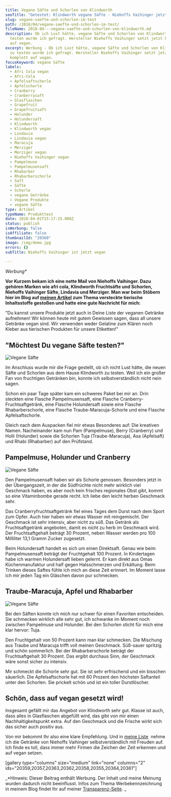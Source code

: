 ```yaml
---
title: Vegane Säfte und Schorlen von Klindworth
seoTitle: "Getestet: Klindworth vegane Säfte - Niehoffs Vaihinger jetzt vegan"
slug: vegane-saefte-und-schorlen-im-test
path: /2018/04/vegane-saefte-und-schorlen-im-test/
fileName: 2018-04---vegane-saefte-und-schorlen-von-klindworth.md
description: Ob ich Lust hätte, vegane Säfte und Schorlen von Klindworth zu
  testen wurde ich gefragt. Hersteller Niehoffs Vaihinger setzt jetzt komplett
  auf vegan.
excerpt: Werbung - Ob ich Lust hätte, vegane Säfte und Schorlen von Klindworth
  zu testen wurde ich gefragt. Hersteller Niehoffs Vaihinger setzt jetzt
  komplett auf vegan.
focusKeyword: vegane Säfte
labels:
  - Afri Cola vegan
  - Afri-Cola
  - Apfelsaftschorle
  - Apfelschorle
  - Cranberry
  - Cranberrysaft
  - Glasflaschen
  - Grapefruit
  - Grapefruitsaft
  - Holunder
  - Holundersaft
  - Klindworth
  - Klindworth vegan
  - Lindavia
  - Lindavia vegan
  - Maracuja
  - Merziger
  - Merziger vegan
  - Niehoffs Vaihinger vegan
  - Pampelmuse
  - Pampelmusensaft
  - Rhabarber
  - Rhabarberschorle
  - Saft
  - Säfte
  - Schorle
  - vegane Getränke
  - Vegane Produkte
  - vegane Säfte
type: Artikel
typeName: Produkttest
date: 2018-04-01T15:17:15.000Z
status: publish
isWerbung: false
isAffiliate: false
thumbnailId: "20360"
image: /img/demo.jpg
errors: {}
subTitle: Niehoffs Vaihinger ist jetzt vegan
  
---
```


_Werbung\*_

**Vor Kurzem bekam ich eine nette Mail von Niehoffs Vaihinger. Dazu gehören
Marken wie afri cola, Klindworth Fruchtsäfte und Schorlen,
Niehoffs Vaihinger Säfte, Lindavia und Merziger. Man war beim Stöbern hier im
Blog auf
[meinen Artikel](/2014/12/versteckte-tierische-inhaltsstoffe-in-lebensmitteln/)
zum Thema versteckte tierische Inhaltsstoffe gestoßen und hatte eine gute
Nachricht für mich:**

"Du kannst unsere Produkte jetzt auch in Deine Liste der veganen Getränke
aufnehmen! Wir können heute mit gutem Gewissen sagen, dass all unsere Getränke
vegan sind. Wir verwenden weder Gelatine zum Klären noch Kleber aus tierischen
Produkten für unsere Etiketten!"

## "Möchtest Du vegane Säfte testen?"

![Vegane Säfte](http://cardamonchai.com/wp-content/uploads/2018/03/40140781455_40682275ba_z-1-400x267.jpg)

Im Anschluss wurde mir die Frage gestellt, ob ich nicht Lust hätte, die neuen
Säfte und Schorlen aus dem Hause Klindworth zu testen. Weil ich ein großer Fan
von fruchtigen Getränken bin, konnte ich selbstverständlich nicht nein sagen.

Schon ein paar Tage später kam ein schweres Paket bei mir an. Drin steckten eine
Flasche Pampelmusensaft, eine Flasche Cranberry-Fruchtsaftgetränk, eine Flasche
Holundersaft sowie eine Flasche Rhabarberschorle, eine Flasche
Traube-Maracuja-Schorle und eine Flasche Apfelsaftschorle.

Gleich nach dem Auspacken fiel mir etwas Besonderes auf: Die kreativen Namen.
Nacheinander kam nun Pam (Pampelmuse), Berry (Cranberry) und Holli (Holunder)
sowie die Schorlen Tuja (Traube-Maracuja), Asa (Apfelsaft) und Rhabi (Rhabarber)
auf den Prüfstand.

## Pampelmuse, Holunder und Cranberry

![Vegane Säfte](http://cardamonchai.com/wp-content/uploads/2018/03/39225161640_ab3ca6060d_z-400x400.jpg)

Den Pampelmusensaft haben wir als Schorle genossen. Besonders jetzt in der
Übergangszeit, in der die Südfrüchte nicht mehr wirklich viel Geschmack haben,
es aber noch kein frisches regionales Obst gibt, kommt so eine Vitaminbombe
gerade recht. Ich liebe den leicht herben Geschmack sehr.

Das Cranberryfruchtsaftgetränk fiel eines Tages dem Durst nach dem Sport zum
Opfer. Auch hier haben wir etwas Wasser mit reingemischt. Der Geschmack ist sehr
intensiv, aber nicht zu süß. Das Getränk als Fruchtsaftgetränk angeboten, damit
es nicht zu herb im Geschmack wird. Der Fruchtsaftgehalt beträgt 30 Prozent,
neben Wasser werden pro 100 Milliliter 13,1 Gramm Zucker zugesetzt.

Beim Holundersaft handelt es sich um einen Direktsaft. Genau wie beim
Pampelmusensaft beträgt der Fruchtgehalt 100 Prozent. In Kindertagen habe ich
warmen Holundersaft lieben gelernt. Er kam direkt aus Omas Küchenmanufaktur und
half gegen Halsschmerzen und Erkältung. Beim Trinken dieses Saftes fühle ich
mich an diese Zeit erinnert. Im Moment lasse ich mir jeden Tag ein Gläschen
davon pur schmecken.

## Traube-Maracuja, Apfel und Rhabarber

![Vegane Säfte](http://cardamonchai.com/wp-content/uploads/2018/03/39225194090_cd5c0ee236_z-400x400.jpg)

Bei den Säften konnte ich mich nur schwer für einen Favoriten entscheiden. Sie
schmecken wirklich alle sehr gut, ich schwanke im Moment noch zwischen
Pampelmuse und Holunder. Bei den Schorlen sticht für mich eine klar hervor:
Tuja.

Den Fruchtgehalt von 50 Prozent kann man klar schmecken. Die Mischung aus Traube
und Maracuja trifft voll meinen Geschmack. Süß-sauer spritzig und schön
sommerlich. Bei der Rhabarberschorle beträgt der Fruchtsaftgehalt 30 Prozent.
Das ergibt durchaus Sinn, der Geschmack wäre sonst sicher zu intensiv.

Mir schmeckt die Schorle sehr gut. Sie ist sehr erfrischend und ein bisschen
säuerlich. Die Apfelsaftschorle hat mit 60 Prozent den höchsten Saftanteil unter
den Schorlen. Sie prickelt schön und ist ein toller Durstlöscher.

## Schön, dass auf vegan gesetzt wird!

Insgesamt gefällt mir das Angebot von Klindworth sehr gut. Klasse ist auch, dass
alles in Glasflaschen abgefüllt wird, das gibt von mir einen
Nachhaltigkeitspunkt extra. Auf den Geschmack und die Frische wirkt sich das
sicher auch positiv aus.

Von mir bekommt Ihr also eine klare Empfehlung. Und in
[meine Liste](/2014/12/versteckte-tierische-inhaltsstoffe-in-lebensmitteln/)
 nehme ich die Getränke von Niehoffs Vaihinger selbstverständlich mit Freuden
auf. Ich finde es toll, dass immer mehr Firmen die Zeichen der Zeit erkennen und
auf vegan setzen.

[gallery type="columns" size="medium" link="none" columns="2"
ids="20359,20357,20363,20362,20358,20355,20364,20361"]

_\*Hinweis: Dieser Beitrag enthält Werbung. Der Inhalt und meine Meinung wurden
dadurch nicht beeinflusst. Infos zum Thema Werbekennzeichnung in meinem Blog
findet Ihr auf meiner [Transparenz-Seite](/werbung/). _

  